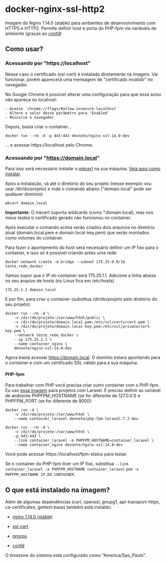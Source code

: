 # docker-nginx-ssl-http2

Imagem do Nginx 1.14.0 (stable) para ambientes de desenvolvimento com HTTPS e HTTP2. Permite definir host e porta do PHP-fpm via variáveis de ambiente (graças ao [confd](https://github.com/kelseyhightower/confd))

## Como usar?

### Acessando por "https://localhost"

Nesse caso o certificado (ssl-cert) é instalado diretamente na imagem. Vai funcionar, porém aparecerá uma mensagem de "certificado inválido" no navegador.

No Google Chrome é possível alterar uma configuração para que esse aviso não apareça no locahost:

    - Acesse `chrome://flags/#allow-insecure-localhost`
    - Altere o valor desse parâmetro para 'Enabled'
    - Reinicie o navegador

Depois, basta criar o container...

`docker run --rm -d -p 443:443 devnote/nginx-ssl:14.0-dev`

... e acessar https://localhost pelo Chrome.


### Acessando por "https://domain.local"

Para isso será necessário instalar o [mkcert](https://github.com/FiloSottile/mkcert) na sua máquina. [Veja aqui como instalar](https://github.com/FiloSottile/mkcert#installation).

Após a instalação, vá até o diretório do seu projeto (nesse exemplo vou usar /dir/do/projeto) e rode o comando abaixo ("domain.local" pode ser qualquer domínio):

`mkcert domain.local`

**Importante**: O mkcert suporta wildcards (como *.domain.local), mas nos meus testes o certificado gerado não funcionou no container.

Após executar o comando acima serão criados dois arquivos no diretório atual (domain.local.pem e domain.local-key.pem) que serão montados como volumes do container.

Para fazer o apontamento do host será necessário definir um IP fixo para o container, e isso só é possível criando antes uma rede:

`docker network create -d bridge --subnet 175.25.0.0/16 teste_rede_docker`

Vamos supor que o IP do container será 175.25.1.1. Adicione a linha abaixo no seu arquivo de hosts (no Linux fica em /etc/hosts)

`175.25.1.1 domain.local`

E por fim, para criar o container (substitua */dir/do/projeto* pelo diretório do seu projeto):
```
docker run --rm -d \
    -v /dir/do/projeto:/var/www/html/public \
    -v /dir/do/projeto/domain.local.pem:/etc/ssl/certs/cert.pem \
    -v /dir/do/projeto/domain.local-key.pem:/etc/ssl/private/cert-key.pem \
    --network teste_rede_docker \
    --ip 175.25.1.1 \
    --name container_nginx \
    devnote/nginx-ssl:14.0-dev
```

Agora basta acessar https://domain.local. O domínio estara apontando para o container e com um certificado SSL válido para a sua máquina.

#### PHP-fpm

Para trabalhar com PHP você precisa criar outro container com o PHP-fpm. Eu uso [essa imagem](https://github.com/andre-devnote/docker-php-fpm-laravel) para projetos com Laravel. É preciso definir as variável de ambiente PHPFPM_HOSTNAME (se for diferente de 127.0.0.1) e PHPFPM_PORT (se for diferente de 9000):

```
docker run -d \
    -v /dir/do/projeto:/var/www/html \
    --name container_laravel devnote/php-fpm-laravel:7.2-dev

docker run --rm -d \
    -v /dir/do/projeto:/var/www/html \
    -p 443:443 \
    --link container_laravel -e PHPFPM_HOSTNAME=container_laravel \
    --name container_nginx devnote/nginx-ssl:14.0-dev
```

Você pode acessar https://localhost/fpm-status para testar.

Se o container do PHP-fpm tiver um IP fixo, substitua `--link container_laravel -e PHPFPM_HOSTNAME container_laravel` por `-e PHPFPM_HOSTNAME IP.DO.CONTAINER`.


## O que está instalado na imagem?

Além de algumas dependências (curl, openssl, gnupg1, apt-transport-https, ca-certificates, gettext-base) também está instaldo:

- [nginx 1.14.0 (stable)](http://nginx.org/en/download.html)

- [ssl-cert](https://packages.debian.org/stretch/ssl-cert)

- [procps](https://packages.debian.org/stretch/procps)

- [confd](https://github.com/kelseyhightower/confd)

O timezone do sistema está configurado como "America/Sao_Paulo".

